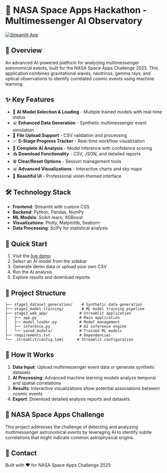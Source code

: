 # 🌌 NASA Space Apps Hackathon - Multimessenger AI Observatory

[![Streamlit App](https://static.streamlit.io/badges/streamlit_badge_black_white.svg)](https://cosmic-messenger.streamlit.app/)



## 🎯 Overview
An advanced AI-powered platform for analyzing multimessenger astronomical events, built for the NASA Space Apps Challenge 2025. This application combines gravitational waves, neutrinos, gamma rays, and optical observations to identify correlated cosmic events using machine learning.

## ✨ Key Features
- 🤖 **AI Model Selection & Loading** - Multiple trained models with real-time status
- 📊 **Enhanced Data Generation** - Synthetic multimessenger event simulation
- 📂 **File Upload Support** - CSV validation and processing
- 📈 **5-Stage Progress Tracker** - Real-time workflow visualization
- 🧠 **Complete AI Analysis** - Model inference with confidence scoring
- 📥 **Download Functionality** - CSV, JSON, and detailed reports
- 🗑️ **Clear/Reset Options** - Session management tools
- 📊 **Advanced Visualizations** - Interactive charts and sky maps
- 🎨 **Beautiful UI** - Professional violet-themed interface

## 🛠️ Technology Stack
- **Frontend**: Streamlit with custom CSS
- **Backend**: Python, Pandas, NumPy
- **ML Models**: Scikit-learn, XGBoost
- **Visualizations**: Plotly, Matplotlib, Seaborn
- **Data Processing**: SciPy for statistical analysis

## 🚀 Quick Start
1. Visit the [live demo](https://your-streamlit-cloud-url)
2. Select an AI model from the sidebar
3. Generate demo data or upload your own CSV
4. Run the AI analysis
5. Explore results and download reports

## 📁 Project Structure
```
├── stage1_dataset_generation/    # Synthetic data generation
├── stage2_model_training/        # ML model training pipeline
├── stage3_web_app/              # Streamlit application
│   ├── app.py                   # Main application
│   ├── model_loader.py          # Model management
│   ├── inference.py             # AI inference engine
│   └── saved_models/            # Trained ML models
├── requirements.txt             # Dependencies
└── .streamlit/config.toml      # Streamlit configuration
```

## 🧬 How It Works
1. **Data Input**: Upload multimessenger event data or generate synthetic datasets
2. **AI Processing**: Advanced machine learning models analyze temporal and spatial correlations
3. **Results**: Interactive visualizations show potential associations between cosmic events
4. **Export**: Download detailed analysis reports and datasets

## 🌟 NASA Space Apps Challenge
This project addresses the challenge of detecting and analyzing multimessenger astronomical events by leveraging AI to identify subtle correlations that might indicate common astrophysical origins.

## 📧 Contact
Built with ❤️ for NASA Space Apps Challenge 2025
